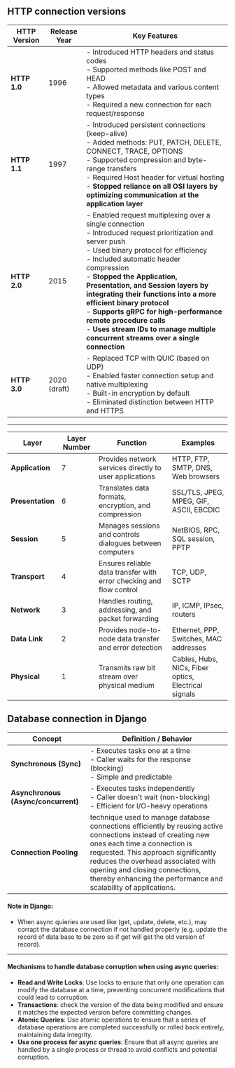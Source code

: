 ## HTTP connection versions

| **HTTP Version** | **Release Year** | **Key Features** |
|------------------|------------------|------------------|
| **HTTP 1.0**     | 1996             | - Introduced HTTP headers and status codes<br>- Supported methods like POST and HEAD<br>- Allowed metadata and various content types<br>- Required a new connection for each request/response |
| **HTTP 1.1**     | 1997             | - Introduced persistent connections (keep-alive)<br>- Added methods: PUT, PATCH, DELETE, CONNECT, TRACE, OPTIONS<br>- Supported compression and byte-range transfers<br>- Required Host header for virtual hosting<br>- **Stopped reliance on all OSI layers by optimizing communication at the application layer** |
| **HTTP 2.0**     | 2015             | - Enabled request multiplexing over a single connection<br>- Introduced request prioritization and server push<br>- Used binary protocol for efficiency<br>- Included automatic header compression<br>- **Stopped the Application, Presentation, and Session layers by integrating their functions into a more efficient binary protocol**<br>- **Supports gRPC for high-performance remote procedure calls**<br>- **Uses stream IDs to manage multiple concurrent streams over a single connection** |
| **HTTP 3.0**     | 2020 (draft)     | - Replaced TCP with QUIC (based on UDP)<br>- Enabled faster connection setup and native multiplexing<br>- Built-in encryption by default<br>- Eliminated distinction between HTTP and HTTPS |

---

| **Layer**              | **Layer Number** | **Function**                                                                 | **Examples**                                         |
|------------------------|------------------|------------------------------------------------------------------------------|------------------------------------------------------|
| **Application**        | 7                | Provides network services directly to user applications                      | HTTP, FTP, SMTP, DNS, Web browsers                   |
| **Presentation**       | 6                | Translates data formats, encryption, and compression                         | SSL/TLS, JPEG, MPEG, GIF, ASCII, EBCDIC              |
| **Session**            | 5                | Manages sessions and controls dialogues between computers                    | NetBIOS, RPC, SQL session, PPTP                      |
| **Transport**          | 4                | Ensures reliable data transfer with error checking and flow control          | TCP, UDP, SCTP                                       |
| **Network**            | 3                | Handles routing, addressing, and packet forwarding                           | IP, ICMP, IPsec, routers                             |
| **Data Link**          | 2                | Provides node-to-node data transfer and error detection                      | Ethernet, PPP, Switches, MAC addresses               |
| **Physical**           | 1                | Transmits raw bit stream over physical medium                                | Cables, Hubs, NICs, Fiber optics, Electrical signals |

## Database connection in Django

| **Concept**                          | **Definition / Behavior**                                                                                                                                                       |
|--------------------------------------|---------------------------------------------------------------------------------------------------------------------------------------------------------------------------------|
| **Synchronous (Sync)**               | - Executes tasks one at a time<br>- Caller waits for the response (blocking)<br>- Simple and predictable                                                                        |
| **Asynchronous (Async/concurrent)**  | - Executes tasks independently<br>- Caller doesn't wait (non-blocking)<br>- Efficient for I/O-heavy operations                                                                  |
| **Connection Pooling**               | technique used to manage database connections efficiently by reusing active connections instead of creating new ones each time a connection is requested. This approach significantly reduces the overhead associated with opening and closing connections, thereby enhancing the performance and scalability of applications. |

#### Note in Django:
- When async quieries are used like (get, update, delete, etc.), may corrapt the database connection if not handled properly (e.g. update the record of data base to be zero so if get will get the old version of record).

---

#### Mechanisms to handle database corruption when using async queries:
- **Read and Write Locks**: Use locks to ensure that only one operation can modify the database at a time, preventing concurrent modifications that could lead to corruption.
- **Transactions**: check the version of the data being modified and ensure it matches the expected version before committing changes.
- **Atomic Queries**: Use atomic operations to ensure that a series of database operations are completed successfully or rolled back entirely, maintaining data integrity.
- **Use one process for async queries**: Ensure that all async queries are handled by a single process or thread to avoid conflicts and potential corruption.
